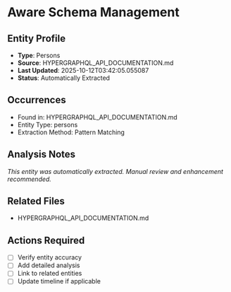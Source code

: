# Aware Schema Management

## Entity Profile
- **Type**: Persons
- **Source**: HYPERGRAPHQL_API_DOCUMENTATION.md
- **Last Updated**: 2025-10-12T03:42:05.055087
- **Status**: Automatically Extracted

## Occurrences
- Found in: HYPERGRAPHQL_API_DOCUMENTATION.md
- Entity Type: persons
- Extraction Method: Pattern Matching

## Analysis Notes
*This entity was automatically extracted. Manual review and enhancement recommended.*

## Related Files
- HYPERGRAPHQL_API_DOCUMENTATION.md

## Actions Required
- [ ] Verify entity accuracy
- [ ] Add detailed analysis
- [ ] Link to related entities
- [ ] Update timeline if applicable
